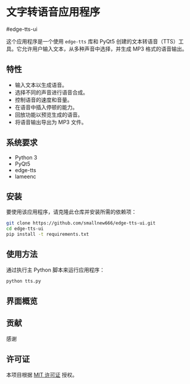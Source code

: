 # 文字转语音应用程序
#edge-tts-ui

这个应用程序是一个使用 `edge-tts` 库和 PyQt5 创建的文本转语音（TTS）工具。它允许用户输入文本，从多种声音中选择，并生成 MP3 格式的语音输出。
## 特性
- 输入文本以生成语音。
- 选择不同的声音进行语音合成。
- 控制语音的速度和音量。
- 在语音中插入停顿的能力。
- 回放功能以预览生成的语音。
- 将语音输出导出为 MP3 文件。
## 系统要求
- Python 3
- PyQt5
- edge-tts
- lameenc
## 安装

要使用该应用程序，请克隆此仓库并安装所需的依赖项：

```bash
git clone https://github.com/smallnew666/edge-tts-ui.git
cd edge-tts-ui
pip install -t requirements.txt
```


## 使用方法

通过执行主 Python 脚本来运行应用程序：

```bash
python tts.py
```

## 界面概览 

## 贡献
感谢
## 许可证

本项目根据 [MIT 许可证]()  授权。
